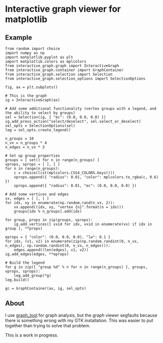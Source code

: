 # Interactive graph viewer for matplotlib

## Example

```
from random import choice
import numpy as np
import matplotlib.pyplot as plt
import matplotlib.colors as mplcolors
from interactive_graph.graph import InteractiveGraph
from interactive_graph.container import GraphContainer
from interactive_graph.selection import Selection
from interactive_graph.selection_options import SelectionOptions

fig, ax = plt.subplots()

# This is the graph
ig = InteractiveGraph(ax)

# Add some additional functionality (vertex groups with a legend, and the ability to select by groups)
sel = Selection(ig, { "ec": (0.0, 0.0, 0.0) })
ig.add_press_action("select/deselect", sel.select_or_deselect)
sel_opts = SelectionOptions(sel) 
leg = sel_opts.create_legend()

n_groups = 10
n_vx = n_groups * 4
n_edges = n_vx * 3

# Set up group properties
groups = [ set() for n in range(n_groups) ]
vprops, sprops = [ ], [ ]
for n in range(n_groups):
    c = choice(list(mplcolors.CSS4_COLORS.keys()))
    vprops.append({ "radius": 0.01, "color": mplcolors.to_rgba(c, 0.6) })
    sprops.append({ "radius": 0.01, "ec": (0.0, 0.0, 0.0) })

# Add some vertices and edges
vx, edges = [ ], [ ]
for idx, xy in enumerate(np.random.rand(n_vx, 2)):
    vx.append((idx, xy, "vertex {n}".format(n = idx)))
    groups[idx % n_groups].add(idx)

for group, props in zip(groups, vprops):
    ig.add_vertices([ vxid for idx, vxid in enumerate(vx) if idx in group ], **props)

eprops = { "color": (0.0, 0.0, 0.0), "lw": 0.1 }
for idx, (v1, v2) in enumerate(zip(np.random.randint(0, n_vx, n_edges), np.random.randint(0, n_vx, n_edges))):
    edges.append((len(edges), v1, v2))
ig.add_edges(edges, **eprops)

# Build the legend
for g in zip([ "group %d" % n for n in range(n_groups) ], groups, vprops, sprops):
    leg.add_group(*g)
leg.build()

gc = GraphContainer(ax, ig, sel_opts)
```

## About

I use [graph_tool](https://graph-tool.skewed.de) for graph analysis, but the graph viewer segfaults because there is something wrong with my GTK installation.  This was easier to put together than trying to solve that problem.

This is a work in progress.

